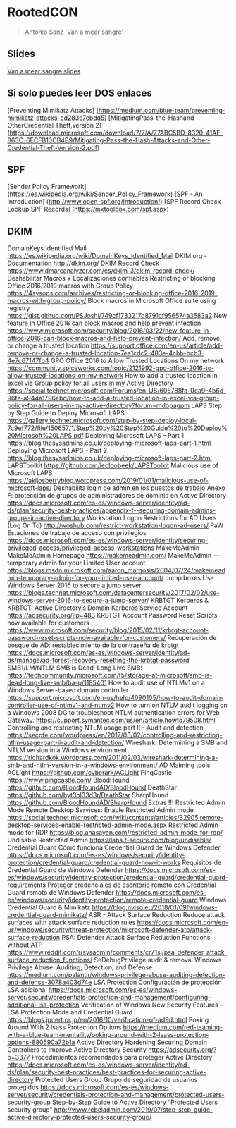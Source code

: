 # RootedCON
> Antonio Sanz 'Van a mear sangre'

## Slides
[Van a mear sangre slides](https://drive.google.com/file/d/1ldsxQbTb2Aeqo5M5LfMlhGQnyiqkKIHj)

## Si solo puedes leer DOS enlaces
[Preventing Mimikatz Attacks] (https://medium.com/blue-team/preventing-mimikatz-attacks-ed283e7ebdd5)
[MitigatingPass-the-Hashand OtherCredential Theft,version 2] (https://download.microsoft.com/download/7/7/A/77ABC5BD-8320-41AF-863C-6ECFB10CB4B9/Mitigating-Pass-the-Hash-Attacks-and-Other-Credential-Theft-Version-2.pdf)

## SPF 
[Sender Policy Framework] (https://es.wikipedia.org/wiki/Sender_Policy_Framework)
[SPF - An Introduction] (http://www.open-spf.org/Introduction/)
[SPF Record Check - Lookup SPF Records] (https://mxtoolbox.com/spf.aspx) 

## DKIM
DomainKeys Identified Mail https://es.wikipedia.org/wiki/DomainKeys_Identified_Mail DKIM.org - Documentation http://dkim.org/ DKIM Record Check https://www.dmarcanalyzer.com/es/dkim-3/dkim-record-check/ Deshabilitar Macros + Localizaciones confiables Restricting or blocking Office 2016/2019 macros with Group Policy https://4sysops.com/archives/restricting-or-blocking-office-2016-2019-macros-with-group-policy/ Block macros in Microsoft Office suite using registry https://gist.github.com/PSJoshi/749cf1733217d8791cf956574a3583a2 New feature in Office 2016 can block macros and help prevent infection https://www.microsoft.com/security/blog/2016/03/22/new-feature-in-office-2016-can-block-macros-and-help-prevent-infection/ Add, remove, or change a trusted location https://support.office.com/en-us/article/add-remove-or-change-a-trusted-location-7ee1cdc2-483e-4cbb-bcb3-4e7c67147fb4 GPO Office 2016 to Allow Trusted Locations On my network https://community.spiceworks.com/topic/2121992-gpo-office-2016-to-allow-trusted-locations-on-my-network
 How to add a trusted location in excel via Group policy for all users in my Active Directory https://social.technet.microsoft.com/Forums/en-US/605788fa-0ea9-4b6d-96fe-a944a1796ebd/how-to-add-a-trusted-location-in-excel-via-group-policy-for-all-users-in-my-active-directory?forum=mdopagpm
LAPS
Step by Step Guide to Deploy Microsoft LAPS https://gallery.technet.microsoft.com/step-by-step-deploy-local-7c9ef772/file/150657/1/Step%20by%20Step%20Guide%20to%20Deploy%20Microsoft%20LAPS.pdf Deploying Microsoft LAPS – Part 1 https://blog.thesysadmins.co.uk/deploying-microsoft-laps-part-1.html Deploying Microsoft LAPS – Part 2 https://blog.thesysadmins.co.uk/deploying-microsoft-laps-part-2.html LAPSToolkit https://github.com/leoloobeek/LAPSToolkit Malicious use of Microsoft LAPS https://akijosberryblog.wordpress.com/2019/01/01/malicious-use-of-microsoft-laps/ Deshabilita login de admin en los puestos de trabajo Anexo F: protección de grupos de administradores de dominio en Active Directory https://docs.microsoft.com/es-es/windows-server/identity/ad-ds/plan/security-best-practices/appendix-f--securing-domain-admins-groups-in-active-directory Workstation Logon Restrictions for AD Users (Log On To) http://woshub.com/restrict-workstation-logon-ad-users/ PaW
Estaciones de trabajo de acceso con privilegios https://docs.microsoft.com/es-es/windows-server/identity/securing-privileged-access/privileged-access-workstations MakeMeAdmin MakeMeAdmin Homepage https://makemeadmin.com/ MakeMeAdmin — temporary admin for your Limited User account https://blogs.msdn.microsoft.com/aaron_margosis/2004/07/24/makemeadmin-temporary-admin-for-your-limited-user-account/ Jump boxes Use Windows Server 2016 to secure a jump server https://blogs.technet.microsoft.com/datacentersecurity/2017/02/02/use-windows-server-2016-to-secure-a-jump-server/ KRBTGT Kerberos & KRBTGT: Active Directory’s Domain Kerberos Service Account https://adsecurity.org/?p=483 KRBTGT Account Password Reset Scripts now available for customers https://www.microsoft.com/security/blog/2015/02/11/krbtgt-account-password-reset-scripts-now-available-for-customers/ Recuperación de bosque de AD: restablecimiento de la contraseña de krbtgt https://docs.microsoft.com/es-es/windows-server/identity/ad-ds/manage/ad-forest-recovery-resetting-the-krbtgt-password SMB1/LM/NTLM
SMB is Dead, Long Live SMB! https://techcommunity.microsoft.com/t5/storage-at-microsoft/smb-is-dead-long-live-smb/ba-p/1185401 How to audit use of NTLMv1 on a Windows Server-based domain controller https://support.microsoft.com/en-us/help/4090105/how-to-audit-domain-controller-use-of-ntlmv1-and-ntlmv2 How to turn on NTLM audit logging on a Windows 2008 DC to troubleshoot NTLM authentication errors for Web Gateway. https://support.symantec.com/us/en/article.howto79508.html Controlling and restricting NTLM usage part II - Audit and detection https://secpfe.com/wordpress/en/2017/03/02/controlling-and-restricting-ntlm-usage-part-ii-audit-and-detection/ Wireshark: Determining a SMB and NTLM version in a Windows environment https://richardkok.wordpress.com/2011/02/03/wireshark-determining-a-smb-and-ntlm-version-in-a-windows-environment/ AD Maiming tools ACLight https://github.com/cyberark/ACLight PingCastle https://www.pingcastle.com/ BloodHound https://github.com/BloodHoundAD/BloodHound DeathStar https://github.com/byt3bl33d3r/DeathStar SharpHound https://github.com/BloodHoundAD/SharpHound Extras !!! Restricted Admin Mode Remote Desktop Services: Enable Restricted Admin mode https://social.technet.microsoft.com/wiki/contents/articles/32905.remote-desktop-services-enable-restricted-admin-mode.aspx Restricted Admin mode for RDP https://blog.ahasayen.com/restricted-admin-mode-for-rdp/ Undisable Restricted Admin https://labs.f-secure.com/blog/undisable/ Credential Guard Cómo funciona Credential Guard de Windows Defender https://docs.microsoft.com/es-es/windows/security/identity-protection/credential-guard/credential-guard-how-it-works Requisitos de Credential Guard de Windows Defender https://docs.microsoft.com/es-es/windows/security/identity-protection/credential-guard/credential-guard-requirements Proteger credenciales de escritorio remoto con Credential Guard remoto de Windows Defender https://docs.microsoft.com/es-es/windows/security/identity-protection/remote-credential-guard Windows Credential Guard & Mimikatz https://blog.nviso.eu/2018/01/09/windows-credential-guard-mimikatz/ ASR - Attack Surface Reduction Reduce attack surfaces with attack surface reduction rules https://docs.microsoft.com/en-us/windows/security/threat-protection/microsoft-defender-atp/attack-surface-reduction PSA: Defender Attack Surface Reduction Functions without ATP https://www.reddit.com/r/sysadmin/comments/cr71sj/psa_defender_attack_surface_reduction_functions/ SeDebugPrivilege audit & removal Windows Privilege Abuse: Auditing, Detection, and Defense https://medium.com/palantir/windows-privilege-abuse-auditing-detection-and-defense-3078a403d74e LSA Protection Configuración de protección LSA adicional https://docs.microsoft.com/es-es/windows-server/security/credentials-protection-and-management/configuring-additional-lsa-protection Verification of Windows New Security Features – LSA Protection Mode and Credential Guard https://blogs.jpcert.or.jp/en/2016/10/verification-of-ad9d.html Poking Around With 2 lsass Protection Options https://medium.com/red-teaming-with-a-blue-team-mentaility/poking-around-with-2-lsass-protection-options-880590a72b1a Active Directory Hardening Securing Domain Controllers to Improve Active Directory Security https://adsecurity.org/?p=3377 Procedimientos recomendados para proteger Active Directory https://docs.microsoft.com/es-es/windows-server/identity/ad-ds/plan/security-best-practices/best-practices-for-securing-active-directory Protected Users Group Grupo de seguridad de usuarios protegidos https://docs.microsoft.com/es-es/windows-server/security/credentials-protection-and-management/protected-users-security-group Step-by-Step Guide to Active Directory “Protected Users security group” http://www.rebeladmin.com/2019/07/step-step-guide-active-directory-protected-users-security-group/